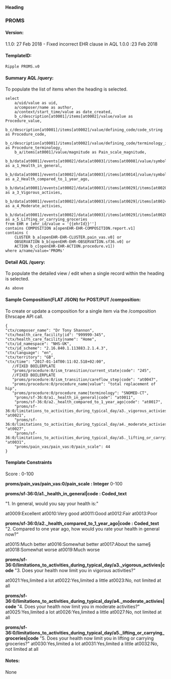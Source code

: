 #### Heading

### PROMS

#### Version:

1.1.0: 27 Feb 2018 - Fixed incorrect EHR clause in AQL
1.0.0 :23 Feb 2018

#### TemplateID:
`Ripple PROMS.v0`

#### Summary AQL /query:

To populate the list of items when the heading is selected.

```
select
    a/uid/value as uid,
    a/composer/name as author,
    a/context/start_time/value as date_created,
    b_c/description[at0001]/items[at0002]/value/value as Procedure_value,
    b_c/description[at0001]/items[at0002]/value/defining_code/code_string as Procedure_code,
    b_c/description[at0001]/items[at0002]/value/defining_code/terminology_id as Procedure_terminology,
    b_a/items[at0001]/value/magnitude as Pain_scale_magnitude,
    b_b/data[at0001]/events[at0002]/data[at0003]/items[at0008]/value/symbol/defining_code/code_string as a_1_Health_in_general,
    b_b/data[at0001]/events[at0002]/data[at0003]/items[at0014]/value/symbol/defining_code/code_string as a_2_Health_compared_to_1_year_ago,
    b_b/data[at0001]/events[at0002]/data[at0003]/items[at0029]/items[at0020]/value/symbol/defining_code/code_string as a_3_Vigorous_activies,
    b_b/data[at0001]/events[at0002]/data[at0003]/items[at0029]/items[at0024]/value/symbol/defining_code/code_string as a_4_Moderate_activies,
    b_b/data[at0001]/events[at0002]/data[at0003]/items[at0029]/items[at0028]/value/symbol/defining_code/code_string as a_5_Lifting_or_carrying_groceries
from EHR e [ehr_id/value = '{{ehrId}}'']
contains COMPOSITION a[openEHR-EHR-COMPOSITION.report.v1]
contains (
    CLUSTER b_a[openEHR-EHR-CLUSTER.pain_vas.v0] or
    OBSERVATION b_b[openEHR-EHR-OBSERVATION.sf36.v0] or
    ACTION b_c[openEHR-EHR-ACTION.procedure.v1])
where a/name/value='PROMs'
```

#### Detail AQL /query:
To populate the detailed view / edit when a single record within the heading is selected.

```
As above
```

#### Sample Composition(FLAT JSON) for POST/PUT /composition:

To create or update a composition for a single item via the /composition Ehrscape API call.

```
{
"ctx/composer_name": "Dr Tony Shannon",
"ctx/health_care_facility|id": "999999-345",
"ctx/health_care_facility|name": "Home",
"ctx/id_namespace": "NHS-UK",
"ctx/id_scheme": "2.16.840.1.113883.2.1.4.3",
"ctx/language": "en",
"ctx/territory": "GB",
"ctx/time": "2017-01-14T00:11:02.518+02:00",
   //FIXED BOILERPLATE
   "proms/procedure:0/ism_transition/current_state|code": "245",
   //FIXED BOILERPLATE
   "proms/procedure:0/ism_transition/careflow_step|code": "at0047",
   "proms/procedure:0/procedure_name|value": "total replacement of hip",
   "proms/procedure:0/procedure_name|terminology": "SNOMED-CT",
    "proms/sf-36:0/a1._health_in_general|code": "at0011",
    "proms/sf-36:0/a2._health_compared_to_1_year_ago|code": "at0017",
    "proms/sf-36:0/limitations_to_activities_during_typical_day/a3._vigorous_activies|code": "at0021",
    "proms/sf-36:0/limitations_to_activities_during_typical_day/a4._moderate_activies|code": "at0027",
    "proms/sf-36:0/limitations_to_activities_during_typical_day/a5._lifting_or_carrying_groceries|code": "at0031",
    "proms/pain_vas/pain_vas:0/pain_scale": 44
}

```



#### Template Constraints

Score : 0-100

**proms/pain_vas/pain_vas:0/pain_scale : Integer**
0-100

**proms/sf-36:0/a1._health_in_general|code : Coded_text**

"1. In general, would you say your health is:"

at0009:Excellent
at0010:Very good
at0011:Good
at0012:Fair
at0013:Poor

**proms/sf-36:0/a2._health_compared_to_1_year_ago|code : Coded_text**
"2. Compared to one year ago, how would you rate your health in general now?"

at0015:Much better
at0016:Somewhat better
at0017:About the same§
at0018:Somewhat worse
at0019:Much worse

**proms/sf-36:0/limitations_to_activities_during_typical_day/a3._vigorous_activies|code**
"3. Does your health now limit you in vigorous activities?"

at0021:Yes,limited a lot
at0022:Yes,limited a little
at0023:No, not limited at all

**proms/sf-36:0/limitations_to_activities_during_typical_day/a4._moderate_activies|code**
"4. Does your health now limit you in moderate activities?"
at0025:Yes,limited a lot
at0026:Yes,limited a little
at0027:No, not limited at all

**proms/sf-36:0/limitations_to_activities_during_typical_day/a5._lifting_or_carrying_groceries|code**
"5. Does your health now limit you in lifting or carrying groceries?"
at0030:Yes,limited a lot
at0031:Yes,limited a little
at0032:No, not limited at all


#### Notes:
None
